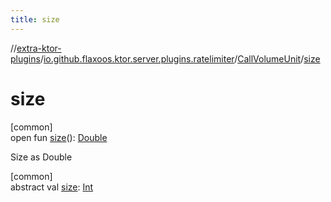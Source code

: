 ```yaml
---
title: size
---
```

//[extra-ktor-plugins](../../../index.md)/[io.github.flaxoos.ktor.server.plugins.ratelimiter](../index.md)/[CallVolumeUnit](index.md)/[size](size.md)



# size



[common]\
open fun [size](size.md)(): [Double](https://kotlinlang.org/api/latest/jvm/stdlib/kotlin/-double/index.md)



Size as Double





[common]\
abstract val [size](size.md): [Int](https://kotlinlang.org/api/latest/jvm/stdlib/kotlin/-int/index.md)




